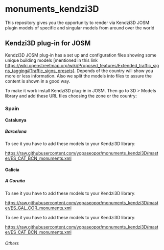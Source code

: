 # monuments_kendzi3D
This repository gives you the opportunity to render via Kendzi3D JOSM plugin models of specific and singular models from around over the world

## Kendzi3D plug-in for JOSM

Kendzi3D JOSM plug-in has a set up and configuration files showing some unique building models [mentioned in this link https://wiki.openstreetmap.org/wiki/Proposed_features/Extended_traffic_signs_tagging#Traffic_signs_presets].
Depends of the country will show you more or less information. Also we split the models into files to assure the content is shown in a good way.

To make it work install Kendzi3D plug-in in JOSM. Then go to 3D > Models library and add these URL files choosing the zone or the country:

### Spain
#### Catalunya
##### Barcelona
To see it you have to add these models to your Kendzi3D library:

https://raw.githubusercontent.com/yopaseopor/monuments_kendzi3D/master/ES_CAT_BCN_monuments.xml
#### Galicia
##### A Coruña
To see it you have to add these models to your Kendzi3D library:

https://raw.githubusercontent.com/yopaseopor/monuments_kendzi3D/master/ES_GAL_COR_monuments.xml



To see it you have to add these models to your Kendzi3D library:

https://raw.githubusercontent.com/yopaseopor/monuments_kendzi3D/master/ES_CAT_BCN_monuments.xml
###### Others


